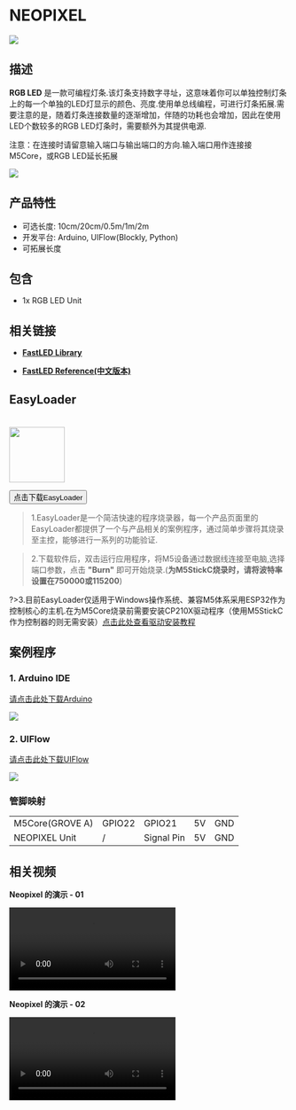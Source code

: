 # NEOPIXEL

<div class="product_pic"><img src="assets/img/product_pics/unit/M5GO_Unit_neopixel.jpg"></div>

## 描述

**RGB LED** 是一款可编程灯条.该灯条支持数字寻址，这意味着你可以单独控制灯条上的每一个单独的LED灯显示的颜色、亮度.使用单总线编程，可进行灯条拓展.需要注意的是，随着灯条连接数量的逐渐增加，伴随的功耗也会增加，因此在使用LED个数较多的RGB LED灯条时，需要额外为其提供电源.

注意：在连接时请留意输入端口与输出端口的方向.输入端口用作连接接M5Core，或RGB LED延长拓展

<img src="assets/img/product_pics/unit/unit_neopixel_02.png">

## 产品特性

- 可选长度: 10cm/20cm/0.5m/1m/2m
- 开发平台: Arduino, UIFlow(Blockly, Python)
- 可拓展长度

## 包含

- 1x RGB LED Unit

## 相关链接

- **[FastLED Library](https://github.com/FastLED/FastLED/wiki/Overview)**

- **[FastLED Reference(中文版本)](http://www.taichi-maker.com/homepage/reference-index/arduino-library-index/fastled-library/)**

## EasyLoader

<img src="https://m5stack.oss-cn-shenzhen.aliyuncs.com/image/EasyLoader_logo.png" width="100px" style="margin-top:20px">

<a href="https://m5stack.oss-cn-shenzhen.aliyuncs.com/EasyLoader/Unit/EasyLoader_NEOPIXEL.exe"><button type="button" class="btn btn-primary">点击下载EasyLoader</button></a>

>1.EasyLoader是一个简洁快速的程序烧录器，每一个产品页面里的EasyLoader都提供了一个与产品相关的案例程序，通过简单步骤将其烧录至主控，能够进行一系列的功能验证.

>2.下载软件后，双击运行应用程序，将M5设备通过数据线连接至电脑,选择端口参数，点击 **"Burn"** 即可开始烧录.(**为M5StickC烧录时，请将波特率设置在750000或115200**)

?>3.目前EasyLoader仅适用于Windows操作系统、兼容M5体系采用ESP32作为控制核心的主机.在为M5Core烧录前需要安装CP210X驱动程序（使用M5StickC作为控制器的则无需安装）[点击此处查看驱动安装教程](zh_CN/related_documents/M5Burner#安装串口驱动)

## 案例程序

### 1. Arduino IDE

[请点击此处下载Arduino](https://github.com/m5stack/M5-ProductExampleCodes/tree/master/Unit/NEOPIXEL/Arduino)

<img src="assets/img/product_pics/unit/unit_example/NEOPIXEL/example_unit_neopixel_02.png">

### 2. UIFlow

[请点击此处下载UIFlow](https://github.com/m5stack/M5-ProductExampleCodes/tree/master/Unit/NEOPIXEL/UIFlow)

<img src="assets/img/product_pics/unit/unit_example/NEOPIXEL/example_unit_neopixel_01.png">

### 管脚映射

<table>
 <tr><td>M5Core(GROVE A)</td><td>GPIO22</td><td>GPIO21</td><td>5V</td><td>GND</td></tr>
 <tr><td>NEOPIXEL Unit</td><td>/</td><td>Signal Pin</td><td>5V</td><td>GND</td></tr>
</table>

## 相关视频

**Neopixel 的演示 - 01**

<video class="video_size" controls>
    <source src="https://m5stack.oss-cn-shenzhen.aliyuncs.com/video/LukeVideo/M5stack%20Neopixel%20Cosplay%20costume%20lights%20-%20super%20simple.mp4" type="video/mp4">
</video>

**Neopixel 的演示 - 02**

<video class="video_size" controls>
    <source src="https://m5stack.oss-cn-shenzhen.aliyuncs.com/video/Blog/Twitch201901/Akela%20Weapons.mp4" type="video/mp4">
</video>

<script>

   var purchase_link = 'https://m5stack.com/collections/m5-unit/products/neopixel-rgb-leds-cable';

   anchor_search(purchase_link);
   scrollFunc();

</script>